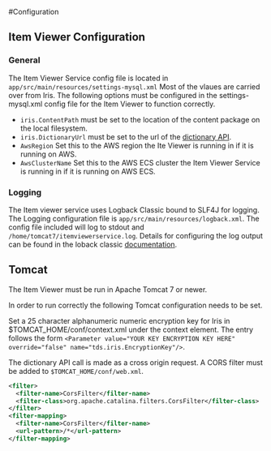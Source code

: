 #Configuration

## Item Viewer Configuration
### General
The Item Viewer Service config file is located in `app/src/main/resources/settings-mysql.xml`
Most of the vlaues are carried over from Iris.
The following options must be configured in the settings-mysql.xml config file for the Item Viewer to function correctly.
- `iris.ContentPath` must be set to the location of the content package on the local filesystem.
- `iris.DictionaryUrl` must be set to the url of the [dictionary API](https://github.com/SmarterApp/TDS_Dictionary).
- `AwsRegion` Set this to the AWS region the Ite Viewer is running in if it is running on AWS.
- `AwsClusterName` Set this to the AWS ECS cluster the Item Viewer Service is running in if it is running on AWS ECS.

### Logging
The Item viewer service uses Logback Classic bound to SLF4J for logging.
The Logging configuration file is `app/src/main/resources/logback.xml`.
The config file included will log to stdout and `/home/tomcat7/itemviewerservice.log`.
Details for configuring the log output can be found in the loback classic [documentation](https://logback.qos.ch/manual/configuration.html).

## Tomcat
The Item Viewer must be run in Apache Tomcat 7 or newer.

In order to run correctly the following Tomcat configuration needs to be set.

Set a 25 character alphanumeric numeric encryption key for Iris in $TOMCAT_HOME/conf/context.xml under the context element.
The entry follows the form `<Parameter value="YOUR KEY ENCRYPTION KEY HERE" override="false" name="tds.iris.EncryptionKey"/>`.

The dictionary API call is made as a cross origin request. A CORS filter must be added to `$TOMCAT_HOME/conf/web.xml`.

```xml
<filter>
  <filter-name>CorsFilter</filter-name>
  <filter-class>org.apache.catalina.filters.CorsFilter</filter-class>
</filter>
<filter-mapping>
  <filter-name>CorsFilter</filter-name>
  <url-pattern>/*</url-pattern>
</filter-mapping>
```
